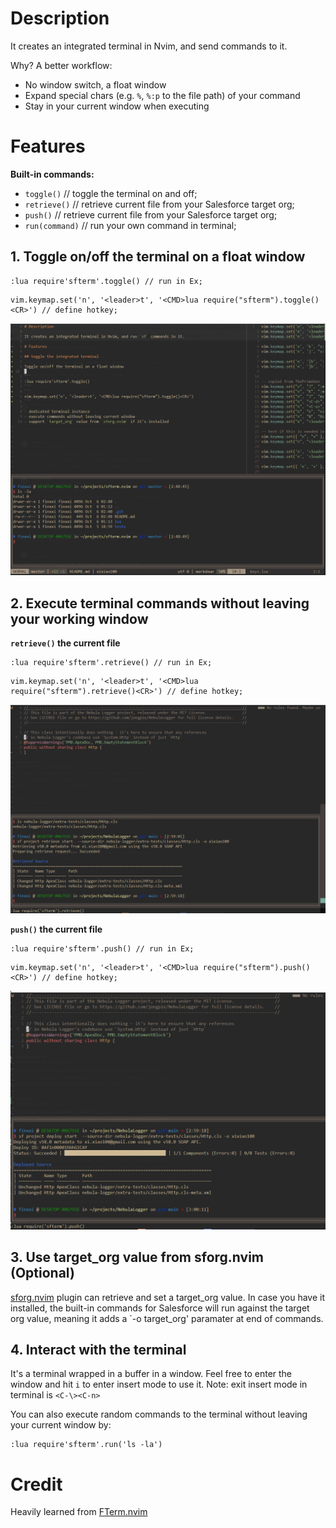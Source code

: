 # Description

It creates an integrated terminal in Nvim, and send commands to it.

Why? A better workflow:

- No window switch, a float window
- Expand special chars (e.g. `%`, `%:p` to the file path) of your command
- Stay in your current window when executing

# Features

**Built-in commands:**

- `toggle()` // toggle the terminal on and off;
- `retrieve()` // retrieve current file from your Salesforce target org;
- `push()` // retrieve current file from your Salesforce target org;
- `run(command)` // run your own command in terminal;

## 1. Toggle on/off the terminal on a float window

```
:lua require'sfterm'.toggle() // run in Ex;
```
```
vim.keymap.set('n', '<leader>t', '<CMD>lua require("sfterm").toggle()<CR>') // define hotkey;
```

![pic1](./pics/1.png)

## 2. Execute terminal commands without leaving your working window

**`retrieve()` the current file**

```
:lua require'sfterm'.retrieve() // run in Ex;
```
```
vim.keymap.set('n', '<leader>t', '<CMD>lua require("sfterm").retrieve()<CR>') // define hotkey;
```

![pic2](./pics/2.png)

**`push()` the current file**

```
:lua require'sfterm'.push() // run in Ex;
```
```
vim.keymap.set('n', '<leader>t', '<CMD>lua require("sfterm").push()<CR>') // define hotkey;
```

![pic3](./pics/3.png)

## 3. Use target_org value from sforg.nvim (Optional)

[sforg.nvim](https://github.com/xixiaofinland/sforg.nvim) plugin can retrieve and set a target_org value.
In case you have it installed, the built-in commands for Salesforce will run
against the target org value, meaning it adds a `-o target_org' paramater at end of commands.

## 4. Interact with the terminal

It's a terminal wrapped in a buffer in a window. Feel free to enter the window
and hit `i` to enter insert mode to use it.
Note: exit insert mode in terminal is `<C-\><C-n>`

You can also execute random commands to the terminal without leaving your current
window by:

```
:lua require'sfterm'.run('ls -la')
```

# Credit

Heavily learned from [FTerm.nvim](https://github.com/numToStr/FTerm.nvim/tree/master/lua/FTerm)
